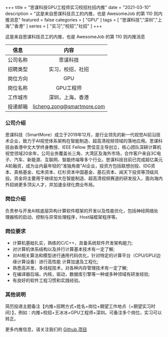 +++
title = "思谋科技GPU工程师实习校招社招内推"
date = "2021-03-10"
description = "这是来自思谋科技员工的内推，也是 AwesomeJob 的第 110 则内推消息"
featured = false
categories = [
    "GPU"
]
tags = [
    "思谋科技","深圳","上海","香港"
]
series = [
    "实习","校招","社招"
]
+++

这是来自思谋科技员工的内推，也是 AwesomeJob 的第 110 则内推消息
<!--more-->

| 信息 | 内容 |
| :-----:| :----: |
| 公司名称 | 思谋科技 |
| 招聘类型 | 实习，校招，社招 |
| 岗位方向 | GPU |
| 岗位名称 | GPU工程师 |
| 工作城市 | 深圳，上海，香港 |
| 投递邮箱 | licheng.zong@smartmore.com |

### 公司介绍

思谋科技（SmartMore）成立于2019年12月，是行业领先的新一代视觉AI前沿技术企业，致力于AI视觉体系架构在智能制造、超高清视频领域的落地应用。思谋科技由香港中文大学终身教授、IEEE Fellow 贾佳亚主导创立，核心团队深耕计算机视觉领域20余年，公司业务覆盖长三角、大湾区及海外市场，合作客户来自3C电子、汽车、新能源、互联网、智能终端等多个行业。思谋科技目前已完成超亿美元A轮融资，成为业内最年轻的“准独角兽”AI企业，投资方包括联想创投、IDG资本、真格基金、松禾资本、红杉资本中国基金、基石资本、闻天下投资等顶级风投。资金将主要用于继续加大在智能制造、超高清视频赛道的研发投入，面向海内外招纳更多顶尖人才，并加速全球化商业布局。

### 岗位介绍

负责参与开发AI核底层异构计算软件框架的开发以及性能优化，包括神经⽹络处 理器核的启动、控制与异常处理程序，Host端框架程序等。

### 岗位要求

-  计算机基础扎实，熟练的C/C++，具备系统软件开发架构能⼒;
-  对计算机体系结构以及并⾏计算基本技术有⼀定了解; 
-  对AI相关算法和模型进⾏通⽤代码优化，针对特定的计算平台（CPU/GPU/边缘计算设备）进⾏⾼性能 计算加速及⼯程化; 
-  熟悉⾼并发，多线程技术，对各种内存管理技术有⼀定了解; 
-  在编译器后端，内核，驱动，数据库引擎等⼀种或多种领域有研发经验;
-  有良好的软件⼯程习惯和实践经验。

### 其他说明

简历投递主题备注【内推+招聘方式+姓名+岗位+期望工作地点（+期望实习时间）】，例如：内推+校招+王冰冰+GPU工程师+深圳。可备注多个岗位，实习可以转正。

更多内推信息，请关注我们的 [Github 项目](https://github.com/Dikea/AwesomeJob)

